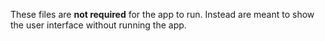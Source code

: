 These files are __not required__ for the app to run.  Instead are meant to show the user interface without running the app.
